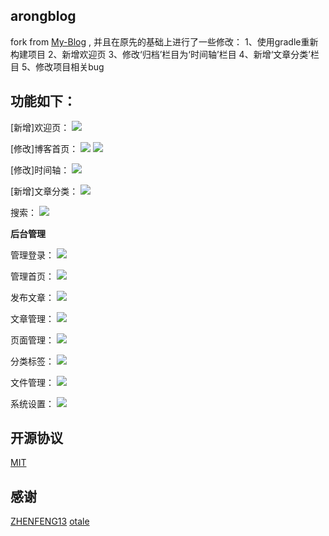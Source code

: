 ## arongblog

fork from [My-Blog](https://github.com/ZHENFENG13/My-Blog) , 并且在原先的基础上进行了一些修改：
1、使用gradle重新构建项目
2、新增欢迎页
3、修改‘归档’栏目为‘时间轴’栏目
4、新增‘文章分类’栏目
5、修改项目相关bug

 

## 功能如下：
 
 [新增]欢迎页：
 ![](img/welcome.png)

 
 [修改]博客首页：
 ![](img/index1.png)
 ![](img/index2.png)
 
 [修改]时间轴：
 ![](img/metas.png)

 [新增]文章分类：
 ![](img/categorys.png)
 
 搜索：
 ![](img/search.png)
 
 **后台管理**
 
 管理登录：
 ![](img/admin-login.png)
 
 管理首页：
 ![](img/admin-index.png)
 
 发布文章：
 ![](img/admin-publish.png)
 
 文章管理：
 ![](img/admin-article.png)
 
 页面管理：
 ![](img/admin-pages.png)
 
 分类标签：
 ![](img/admin-category.png)
 
 文件管理：
 ![](img/admin-upload.png)
   
 系统设置：
 ![](img/admin-setting.png)
 
## 开源协议

[MIT](./LICENSE)

## 感谢

[ZHENFENG13](https://github.com/ZHENFENG13)
[otale](https://github.com/otale)
